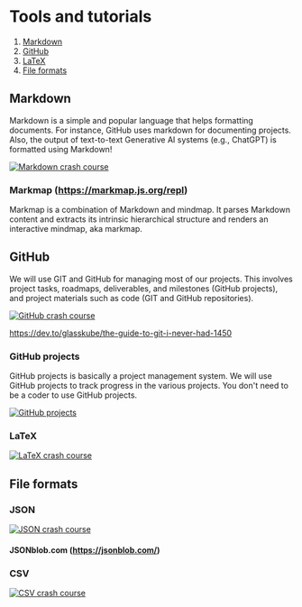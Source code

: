 # Tools and tutorials

1. [Markdown](#markdown)
2. [GitHub](#github)
3. [LaTeX](#latex)
4. [File formats](#file-formats)

## Markdown
Markdown is a simple and popular language that helps formatting documents. For instance, GitHub uses markdown for documenting projects. Also, the output of text-to-text Generative AI systems (e.g., ChatGPT) is formatted using Markdown!

[![Markdown crash course](https://markdown-videos-api.jorgenkh.no/url?url=https%3A%2F%2Fyoutu.be%2FHUBNt18RFbo)](https://youtu.be/HUBNt18RFbo)

### Markmap (https://markmap.js.org/repl)
Markmap is a combination of Markdown and mindmap. It parses Markdown content and extracts its intrinsic hierarchical structure and renders an interactive mindmap, aka markmap.

## GitHub
We will use GIT and GitHub for managing most of our projects. This involves project tasks, roadmaps, deliverables, and milestones (GitHub projects), and project materials such as code (GIT and GitHub repositories).

[![GitHub crash course](https://markdown-videos-api.jorgenkh.no/url?url=https%3A%2F%2Fwww.youtube.com%2Fwatch%3Fv%3DSWYqp7iY_Tc)](https://www.youtube.com/watch?v=SWYqp7iY_Tc)

https://dev.to/glasskube/the-guide-to-git-i-never-had-1450

### GitHub projects
GitHub projects is basically a project management system. We will use GitHub projects to track progress in the various projects. You don't need to be a coder to use GitHub projects.

[![GitHub projects](https://markdown-videos-api.jorgenkh.no/url?url=https%3A%2F%2Fyoutu.be%2FoPQgFxHcjAw)](https://youtu.be/oPQgFxHcjAw)

### LaTeX

[![LaTeX crash course](https://markdown-videos-api.jorgenkh.no/url?url=https%3A%2F%2Fyoutu.be%2FlgiCpA4zzGU)](https://youtu.be/lgiCpA4zzGU)

## File formats

### JSON
[![JSON crash course](https://markdown-videos-api.jorgenkh.no/url?url=https%3A%2F%2Fyoutu.be%2FwI1CWzNtE-M)](https://youtu.be/wI1CWzNtE-M)

#### JSONblob.com (https://jsonblob.com/)

### CSV

[![CSV crash course](https://markdown-videos-api.jorgenkh.no/url?url=https%3A%2F%2Fyoutu.be%2FUofTplCVkYI)](https://youtu.be/UofTplCVkYI)
